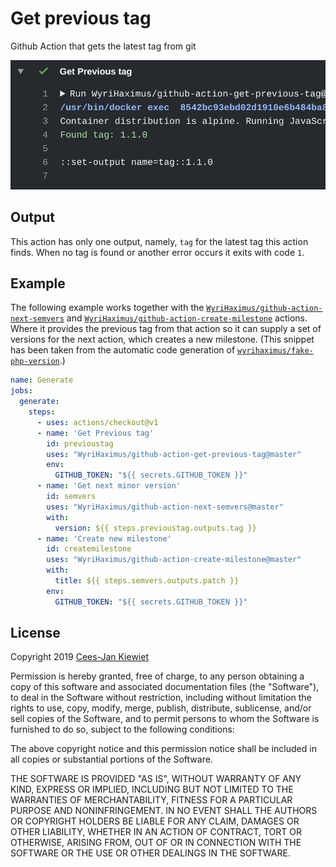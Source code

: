 # Get previous tag

Github Action that gets the latest tag from git

![Example output showing this action in action](images/output.png)

## Output

This action has only one output, namely, `tag` for the latest tag this action finds. When no tag is found or another 
error occurs it exits with code `1`.

## Example

The following example works together with the [`WyriHaximus/github-action-next-semvers`](https://github.com/marketplace/actions/next-semvers) 
and [`WyriHaximus/github-action-create-milestone`](https://github.com/marketplace/actions/create-milestone) actions. 
Where it provides the previous tag from that action so it can supply a set of versions for the next action, which 
creates a new milestone. (This snippet has been taken from the automatic code generation of [`wyrihaximus/fake-php-version`](https://github.com/wyrihaximus/php-fake-php-version/).)

```yaml
name: Generate
jobs:
  generate:
    steps:
      - uses: actions/checkout@v1
      - name: 'Get Previous tag'
        id: previoustag
        uses: "WyriHaximus/github-action-get-previous-tag@master"
        env:
          GITHUB_TOKEN: "${{ secrets.GITHUB_TOKEN }}"
      - name: 'Get next minor version'
        id: semvers
        uses: "WyriHaximus/github-action-next-semvers@master"
        with:
          version: ${{ steps.previoustag.outputs.tag }}
      - name: 'Create new milestone'
        id: createmilestone
        uses: "WyriHaximus/github-action-create-milestone@master"
        with:
          title: ${{ steps.semvers.outputs.patch }}
        env:
          GITHUB_TOKEN: "${{ secrets.GITHUB_TOKEN }}"
```

## License ##

Copyright 2019 [Cees-Jan Kiewiet](http://wyrihaximus.net/)

Permission is hereby granted, free of charge, to any person
obtaining a copy of this software and associated documentation
files (the "Software"), to deal in the Software without
restriction, including without limitation the rights to use,
copy, modify, merge, publish, distribute, sublicense, and/or sell
copies of the Software, and to permit persons to whom the
Software is furnished to do so, subject to the following
conditions:

The above copyright notice and this permission notice shall be
included in all copies or substantial portions of the Software.

THE SOFTWARE IS PROVIDED "AS IS", WITHOUT WARRANTY OF ANY KIND,
EXPRESS OR IMPLIED, INCLUDING BUT NOT LIMITED TO THE WARRANTIES
OF MERCHANTABILITY, FITNESS FOR A PARTICULAR PURPOSE AND
NONINFRINGEMENT. IN NO EVENT SHALL THE AUTHORS OR COPYRIGHT
HOLDERS BE LIABLE FOR ANY CLAIM, DAMAGES OR OTHER LIABILITY,
WHETHER IN AN ACTION OF CONTRACT, TORT OR OTHERWISE, ARISING
FROM, OUT OF OR IN CONNECTION WITH THE SOFTWARE OR THE USE OR
OTHER DEALINGS IN THE SOFTWARE.
